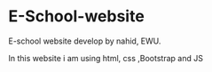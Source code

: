 # E-School-website
E-school website develop by nahid, EWU.

In this website i am using html, css ,Bootstrap and JS
